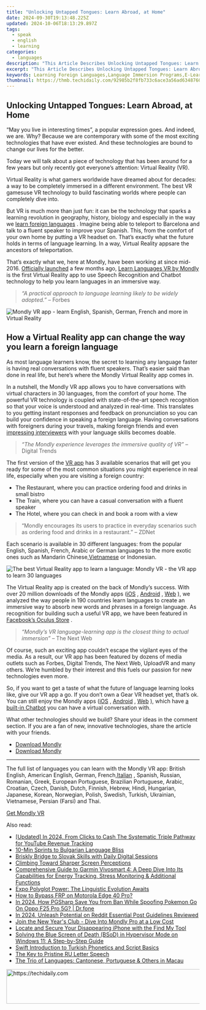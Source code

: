 ```yaml
---
title: "Unlocking Untapped Tongues: Learn Abroad, at Home"
date: 2024-09-30T19:13:48.225Z
updated: 2024-10-06T18:13:29.897Z
tags:
  - speak
  - english
  - learning
categories:
  - languages
description: "This Article Describes Unlocking Untapped Tongues: Learn Abroad, at Home"
excerpt: "This Article Describes Unlocking Untapped Tongues: Learn Abroad, at Home"
keywords: Learning Foreign Languages,Language Immersion Programs,E-Learning Language Courses,International Study Abroad Opportunities,Dual Language Learning,Cultural Exchange Programs,Remote Language Tutors
thumbnail: https://thmb.techidaily.com/92985b2f8fb733c6ace3a56ad63487609f03bf1d506d4321f2d46018abdebb6d.png
---
```


## Unlocking Untapped Tongues: Learn Abroad, at Home

 “May you live in interesting times”, a popular expression goes. And indeed, we are. Why? Because we are contemporary with some of the most exciting technologies that have ever existed. And these technologies are bound to change our lives for the better.

 Today we will talk about a piece of technology that has been around for a few years but only recently got everyone’s attention: Virtual Reality (VR).

 Virtual Reality is what gamers worldwide have dreamed about for decades: a way to be completely immersed in a different environment. The best VR gamesuse VR technology to build fascinating worlds where people can completely dive into.

 But VR is much more than just fun: it can be the technology that sparks a learning revolution in geography, history, biology and especially in the way we [learn foreign languages](https://shop.mondly.com/affiliate.php?ACCOUNT=ATISTUDI&AFFILIATE=108875&PATH=https://www.mondly.com?AFFILIATE=108875) .  Imagine being able to teleport to Barcelona and talk to a fluent speaker to improve your Spanish. This, from the comfort of your own home by putting a VR headset on. That’s exactly what the future holds in terms of language learning. In a way, Virtual Reality appsare the ancestors of teleportation.

 That’s exactly what we, here at Mondly, have been working at since mid-2016. [Officially launched](https://shop.mondly.com/affiliate.php?ACCOUNT=ATISTUDI&AFFILIATE=108875&PATH=https://www.mondly.com?AFFILIATE=108875) a few months ago, [Learn Languages VR by Mondly](https://www.oculus.com/experiences/gear-vr/1272636489423125/)  is the first Virtual Reality app to use Speech Recognition and Chatbot technology to help you learn languages in an immersive way.

> _“A practical approach to language learning likely to be widely adopted.”_ – Forbes

![Mondly VR app - learn English, Spanish, German, French and more in Virtual Reality](https://edge.mondly.com/blog/wp-content/uploads/2017/02/Mondly-VR-learn-English-Spanish-German-French-and-more-in-Virtual-Reality.png "This Innovative Virtual Reality App Helps You Learn A Foreign Language In A Fun Way 2")

## How a Virtual Reality app can change the way you learn a foreign language

 As most language learners know, the secret to learning any language faster is having real conversations with fluent speakers. That’s easier said than done in real life, but here’s where the Mondly Virtual Reality app comes in.

 In a nutshell, the Mondly VR app allows you to have conversations with virtual characters in 30 languages, from the comfort of your home. The powerful VR technology is coupled with state-of-the-art speech recognition so that your voice is understood and analyzed in real-time. This translates to you getting instant responses and feedback on pronunciation so you can build your confidence in speaking a foreign language. Having conversations with foreigners during your travels, making foreign friends and even [impressing interviewers](https://www.europelanguagejobs.com) with your language skills becomes doable.

> _“The Mondly experience leverages the immersive quality of VR”_ – Digital Trends

 The first version of the [VR app](https://www.oculus.com/experiences/gear-vr/1272636489423125/) has 3 available scenarios that will get you ready for some of the most common situations you might experience in real life, especially when you are visiting a foreign country:

* The Restaurant, where you can practice ordering food and drinks in small bistro
* The Train, where you can have a casual conversation with a fluent speaker
* The Hotel, where you can check in and book a room with a view

> “Mondly encourages its users to practice in everyday scenarios such as ordering food and drinks in a restaurant.” – ZDNet

 Each scenario is available in 30 different languages: from the popular English, Spanish, French, Arabic or German languages to the more exotic ones such as Mandarin Chinese,[Vietnamese](https://shop.mondly.com/affiliate.php?ACCOUNT=ATISTUDI&AFFILIATE=108875&PATH=https://www.mondly.com?AFFILIATE=108875) or Indonesian.

![The best Virtual Reality app to learn a language: Mondly VR - the VR app to learn 30 languages](https://edge.mondly.com/blog/wp-content/uploads/2017/02/Mondly-VR-learn-30-languages-in-Virtual-Reality.png "This Innovative Virtual Reality App Helps You Learn A Foreign Language In A Fun Way 3")

 The Virtual Reality app is created on the back of Mondly’s success. With over 20 million downloads of the Mondly apps ([iOS](https://adjt.mondly.com/5ixfg4k?campaign=blog-post-id-577&fallback=https%3A%2F%2Fapp.mondly.com%3Futm%5Fmedium%3Dblog%5Fblog-post-id-577%26utm%5Fsource%3Dblog-post-id-577&redirect%5Fmacos=https%3A%2F%2Fapp.mondly.com%3Futm%5Fmedium%3Dblog%5Fblog-post-id-577%26utm%5Fsource%3Dblog-post-id-577&redirect%5Fandroid=https%3A%2F%2Fplay.google.com%2Fstore%2Fapps%2Fdetails%3Fid%3Dcom.atistudios.mondly.languages%3Futm%5Fmedium%3Dblog%5Fblog-post-id-577%26utm%5Fsource%3Dblog-post-id-577&redirect%5Fios=https%3A%2F%2Fapps.apple.com%2Fapp%2Fapple-store%2Fid987873536%3Fpt%3D78954800%26ct%3Dblog-post-id-577%26mt%3D8) , [Android](https://adjt.mondly.com/5ixfg4k?campaign=blog-post-id-577&fallback=https%3A%2F%2Fapp.mondly.com%3Futm%5Fmedium%3Dblog%5Fblog-post-id-577%26utm%5Fsource%3Dblog-post-id-577&redirect%5Fmacos=https%3A%2F%2Fapp.mondly.com%3Futm%5Fmedium%3Dblog%5Fblog-post-id-577%26utm%5Fsource%3Dblog-post-id-577&redirect%5Fandroid=https%3A%2F%2Fplay.google.com%2Fstore%2Fapps%2Fdetails%3Fid%3Dcom.atistudios.mondly.languages%3Futm%5Fmedium%3Dblog%5Fblog-post-id-577%26utm%5Fsource%3Dblog-post-id-577&redirect%5Fios=https%3A%2F%2Fapps.apple.com%2Fapp%2Fapple-store%2Fid987873536%3Fpt%3D78954800%26ct%3Dblog-post-id-577%26mt%3D8) , [Web](https://adjt.mondly.com/5ixfg4k?campaign=blog-post-id-577&fallback=https%3A%2F%2Fapp.mondly.com%3Futm%5Fmedium%3Dblog%5Fblog-post-id-577%26utm%5Fsource%3Dblog-post-id-577&redirect%5Fmacos=https%3A%2F%2Fapp.mondly.com%3Futm%5Fmedium%3Dblog%5Fblog-post-id-577%26utm%5Fsource%3Dblog-post-id-577&redirect%5Fandroid=https%3A%2F%2Fplay.google.com%2Fstore%2Fapps%2Fdetails%3Fid%3Dcom.atistudios.mondly.languages%3Futm%5Fmedium%3Dblog%5Fblog-post-id-577%26utm%5Fsource%3Dblog-post-id-577&redirect%5Fios=https%3A%2F%2Fapps.apple.com%2Fapp%2Fapple-store%2Fid987873536%3Fpt%3D78954800%26ct%3Dblog-post-id-577%26mt%3D8)  ), we analyzed the way people in 190 countries learn languages to create an immersive way to absorb new words and phrases in a foreign language. As recognition for building such a useful VR app, we have been featured in [Facebook’s Oculus Store](https://www.oculus.com/experiences/gear-vr/1272636489423125/) .

> _“Mondly’s VR language-learning app is the closest thing to actual immersion”_ – The Next Web

 Of course, such an exciting app couldn’t escape the vigilant eyes of the media. As a result, our VR app has been featured by dozens of media outlets such as Forbes, Digital Trends, The Next Web, UploadVR and many others. We’re humbled by their interest and this fuels our passion for new technologies even more.

 So, if you want to get a taste of what the future of language learning looks like, give our VR app a go. If you don’t own a Gear VR headset yet, that’s ok. You can still enjoy the Mondly apps ([iOS](https://adjt.mondly.com/5ixfg4k?campaign=blog-post-id-577&fallback=https%3A%2F%2Fapp.mondly.com%3Futm%5Fmedium%3Dblog%5Fblog-post-id-577%26utm%5Fsource%3Dblog-post-id-577&redirect%5Fmacos=https%3A%2F%2Fapp.mondly.com%3Futm%5Fmedium%3Dblog%5Fblog-post-id-577%26utm%5Fsource%3Dblog-post-id-577&redirect%5Fandroid=https%3A%2F%2Fplay.google.com%2Fstore%2Fapps%2Fdetails%3Fid%3Dcom.atistudios.mondly.languages%3Futm%5Fmedium%3Dblog%5Fblog-post-id-577%26utm%5Fsource%3Dblog-post-id-577&redirect%5Fios=https%3A%2F%2Fapps.apple.com%2Fapp%2Fapple-store%2Fid987873536%3Fpt%3D78954800%26ct%3Dblog-post-id-577%26mt%3D8) , [Android](https://adjt.mondly.com/5ixfg4k?campaign=blog-post-id-577&fallback=https%3A%2F%2Fapp.mondly.com%3Futm%5Fmedium%3Dblog%5Fblog-post-id-577%26utm%5Fsource%3Dblog-post-id-577&redirect%5Fmacos=https%3A%2F%2Fapp.mondly.com%3Futm%5Fmedium%3Dblog%5Fblog-post-id-577%26utm%5Fsource%3Dblog-post-id-577&redirect%5Fandroid=https%3A%2F%2Fplay.google.com%2Fstore%2Fapps%2Fdetails%3Fid%3Dcom.atistudios.mondly.languages%3Futm%5Fmedium%3Dblog%5Fblog-post-id-577%26utm%5Fsource%3Dblog-post-id-577&redirect%5Fios=https%3A%2F%2Fapps.apple.com%2Fapp%2Fapple-store%2Fid987873536%3Fpt%3D78954800%26ct%3Dblog-post-id-577%26mt%3D8) , [Web](https://adjt.mondly.com/5ixfg4k?campaign=blog-post-id-577&fallback=https%3A%2F%2Fapp.mondly.com%3Futm%5Fmedium%3Dblog%5Fblog-post-id-577%26utm%5Fsource%3Dblog-post-id-577&redirect%5Fmacos=https%3A%2F%2Fapp.mondly.com%3Futm%5Fmedium%3Dblog%5Fblog-post-id-577%26utm%5Fsource%3Dblog-post-id-577&redirect%5Fandroid=https%3A%2F%2Fplay.google.com%2Fstore%2Fapps%2Fdetails%3Fid%3Dcom.atistudios.mondly.languages%3Futm%5Fmedium%3Dblog%5Fblog-post-id-577%26utm%5Fsource%3Dblog-post-id-577&redirect%5Fios=https%3A%2F%2Fapps.apple.com%2Fapp%2Fapple-store%2Fid987873536%3Fpt%3D78954800%26ct%3Dblog-post-id-577%26mt%3D8) ), which have [a built-in Chatbot](https://shop.mondly.com/affiliate.php?ACCOUNT=ATISTUDI&AFFILIATE=108875&PATH=https://www.mondly.com?AFFILIATE=108875)  you can have a virtual conversation with.

 What other technologies should we build? Share your ideas in the comment section. If you are a fan of new, innovative technologies, share the article with your friends.

* [Download Mondly](https://www.facebook.com/sharer/sharer.php?u=https%3A%2F%2Fwww.mondly.com%2Fblog%2Fthis-virtual-reality-app-helps-you-learn-a-language%2F&t=This+Innovative+Virtual+Reality+App+Helps+You+Learn+a+Foreign+Language+in+a+Fun+Way "Share on Facebook")
* [Download Mondly](https://shop.mondly.com/affiliate.php?ACCOUNT=ATISTUDI&AFFILIATE=108875&PATH=https://www.mondly.com?AFFILIATE=108875)

---

 The full list of languages you can learn with the Mondly VR app: British English, American English, German, French,[Italian](https://shop.mondly.com/affiliate.php?ACCOUNT=ATISTUDI&AFFILIATE=108875&PATH=https://www.mondly.com?AFFILIATE=108875) , Spanish, Russian, Romanian, Greek, European Portuguese, Brazilian Portuguese, Arabic, Croatian, Czech, Danish, Dutch, Finnish, Hebrew, Hindi, Hungarian, Japanese, Korean, Norwegian, Polish, Swedish, Turkish, Ukrainian, Vietnamese, Persian (Farsi) and Thai.

[Get Mondly VR](https://www.oculus.com/experiences/gear-vr/1272636489423125/ "Get Mondly VR")

<ins class="adsbygoogle"
     style="display:block"
     data-ad-format="autorelaxed"
     data-ad-client="ca-pub-7571918770474297"
     data-ad-slot="1223367746"></ins>

<ins class="adsbygoogle"
     style="display:block"
     data-ad-client="ca-pub-7571918770474297"
     data-ad-slot="8358498916"
     data-ad-format="auto"
     data-full-width-responsive="true"></ins>

<span class="atpl-alsoreadstyle">Also read:</span>
<div><ul>
<li><a href="https://eaxpv-info.techidaily.com/updated-in-2024-from-clicks-to-cash-the-systematic-triple-pathway-for-youtube-revenue-tracking/"><u>[Updated] In 2024, From Clicks to Cash The Systematic Triple Pathway for YouTube Revenue Tracking</u></a></li>
<li><a href="https://mondly-stories.techidaily.com/10-min-sprints-to-bulgarian-language-bliss/"><u>10-Min Sprints to Bulgarian Language Bliss</u></a></li>
<li><a href="https://mondly-stories.techidaily.com/briskly-bridge-to-slovak-skills-with-daily-digital-sessions/"><u>Briskly Bridge to Slovak Skills with Daily Digital Sessions</u></a></li>
<li><a href="https://extra-lessons.techidaily.com/climbing-toward-sharper-screen-perceptions/"><u>Climbing Toward Sharper Screen Perceptions</u></a></li>
<li><a href="https://buynow-reviews.techidaily.com/comprehensive-guide-to-garmin-vivosmart-4-a-deep-dive-into-its-capabilities-for-energy-tracking-stress-monitoring-and-additional-functions/"><u>Comprehensive Guide to Garmin Vivosmart 4: A Deep Dive Into Its Capabilities for Energy Tracking, Stress Monitoring & Additional Functions</u></a></li>
<li><a href="https://mondly-stories.techidaily.com/expo-polyglot-power-the-linguistic-evolution-awaits/"><u>Expo Polyglot Power: The Linguistic Evolution Awaits</u></a></li>
<li><a href="https://android-frp.techidaily.com/how-to-bypass-frp-on-motorola-edge-40-pro-by-drfone-android/"><u>How to Bypass FRP on Motorola Edge 40 Pro?</u></a></li>
<li><a href="https://android-pokemon-go.techidaily.com/in-2024-how-pgsharp-save-you-from-ban-while-spoofing-pokemon-go-on-oppo-f25-pro-5g-drfone-by-drfone-virtual-android/"><u>In 2024, How PGSharp Save You from Ban While Spoofing Pokemon Go On Oppo F25 Pro 5G? | Dr.fone</u></a></li>
<li><a href="https://some-approaches.techidaily.com/in-2024-unleash-potential-on-reddit-essential-post-guidelines-reviewed/"><u>In 2024, Unleash Potential on Reddit Essential Post Guidelines Reviewed</u></a></li>
<li><a href="https://mondly-stories.techidaily.com/1719580301933-join-the-new-years-club-dive-into-mondly-pro-at-a-low-cost/"><u>Join the New Year's Club - Dive Into Mondly Pro at a Low Cost</u></a></li>
<li><a href="https://fox-that.techidaily.com/locate-and-secure-your-disappearing-iphone-with-the-find-my-tool/"><u>Locate and Secure Your Disappearing iPhone with the Find My Tool</u></a></li>
<li><a href="https://blue-screen-error.techidaily.com/solving-the-blue-screen-of-death-bsod-in-hypervisor-mode-on-windows-11-a-step-by-step-guide/"><u>Solving the Blue Screen of Death (BSoD) in Hypervisor Mode on Windows 11: A Step-by-Step Guide</u></a></li>
<li><a href="https://mondly-stories.techidaily.com/swift-introduction-to-turkish-phonetics-and-script-basics/"><u>Swift Introduction to Turkish Phonetics and Script Basics</u></a></li>
<li><a href="https://mondly-stories.techidaily.com/the-key-to-pristine-ru-letter-speech/"><u>The Key to Pristine RU Letter Speech</u></a></li>
<li><a href="https://mondly-stories.techidaily.com/the-trio-of-languages-cantonese-portuguese-and-others-in-macau/"><u>The Trio of Languages: Cantonese, Portuguese & Others in Macau</u></a></li>
</ul></div>

<!-- affiliate ads begin -->
<a href="https://aligracehair.sjv.io/c/5597632/2036486/19272" target="_top" id="2036486">
  <img src="//a.impactradius-go.com/display-ad/19272-2036486" border="0" alt="https://techidaily.com" width="728" height="90"/>
</a>
<img height="0" width="0" src="https://aligracehair.sjv.io/i/5597632/2036486/19272" style="position:absolute;visibility:hidden;" border="0" />
<!-- affiliate ads end -->

